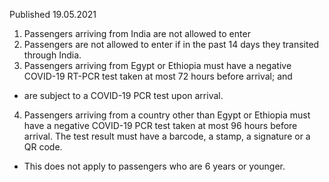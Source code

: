 Published 19.05.2021
1. Passengers arriving from India are not allowed to enter
2. Passengers are not allowed to enter if in the past 14 days they transited through India. 
3. Passengers arriving from Egypt or Ethiopia must have a negative COVID-19 RT-PCR test taken at most 72 hours before arrival; and 
- are subject to a COVID-19 PCR test upon arrival. 
4. Passengers arriving from a country other than Egypt or Ethiopia must have a negative COVID-19 PCR test taken at most 96 hours before arrival. The test result must have a barcode, a stamp, a signature or a QR code.
- This does not apply to passengers who are 6 years or younger. 

